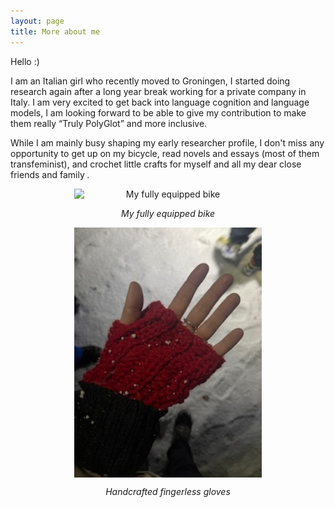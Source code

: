 ```yaml
---
layout: page
title: More about me
---
```


Hello :)

I am an Italian girl who recently moved to Groningen, I started doing research again after a long year break working for a private company in Italy. I am very excited to get back into language cognition and language models, I am looking forward to be able to give my contribution to make them really “Truly PolyGlot” and more inclusive. 

While I am mainly busy shaping my early researcher profile, I don't miss any opportunity to get up on my bicycle, read novels and essays (most of them transfeminist), and crochet little crafts for myself and all my dear close friends and family *.*


<div style="text-align: center;">
  <img src="/imgs/bike2.jpg" alt="My fully equipped bike" style="display: block; margin: 0 auto; width:300px;">
  <p style="text-align: center;"><em>My fully equipped bike</em></p>
</div>

<div style="text-align: center;">
  <img src="/imgs/gloves.jpg" alt="Handcrafted fingerless gloves" style="display: block; margin: 0 auto; width:300px;">
  <p style="text-align: center;"><em>Handcrafted fingerless gloves</em></p>
</div>






